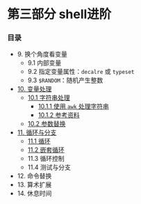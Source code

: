 # 第三部分 shell进阶

### 目录
- 9\. 换个角度看变量
	- 9.1 内部变量
	- 9.2 指定变量属性：`decalre` 或 `typeset`
	- 9.3 `$RANDOM`：随机产生整数
- [10. 变量处理](10_manipulating_variables.md)
	- [10.1 字符串处理](10_1_manipulating_strings.md)
		- [10.1.1 使用 `awk` 处理字符串](10_1_1_manipulating_strings_using_awk.md)
		- [10.1.2 参考资料](10_1_2_further_reference.md)
	- [10.2 参数替换](10_2_parameter_substitution.md)
- [11. 循环与分支](11_loops_and_branches.md)
	- [11.1 循环](11_1_loops.md)
	- [11.2 嵌套循环](11_2_nested_loops.md)
	- 11.3 循环控制
	- 11.4 测试与分支
- 12\. 命令替换
- 13\. 算术扩展
- 14\. 休息时间